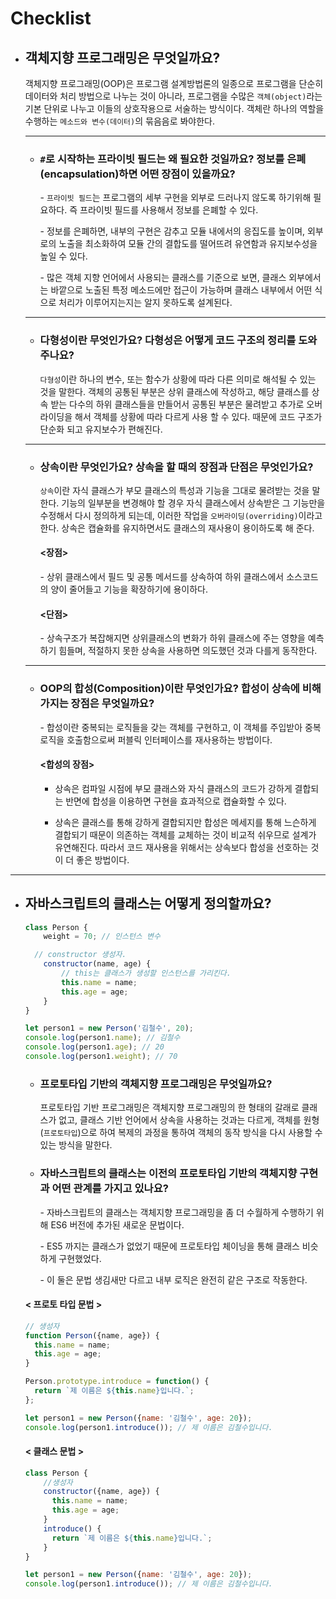 # Checklist
* ## **객체지향 프로그래밍은 무엇일까요?**
  객체지향 프로그래밍(OOP)은 프로그램 설계방법론의 일종으로 프로그램을 단순히 데이터와 처리 방법으로 나누는 것이 아니라, 프로그램을 수많은 `객체(object)`라는 기본 단위로 나누고 이들의 상호작용으로 서술하는 방식이다. 객체란 하나의 역할을 수행하는 `메소드와 변수(데이터)`의 묶음음로 봐야한다.
  
  ---

  * ### **`#`로 시작하는 프라이빗 필드는 왜 필요한 것일까요? 정보를 은폐(encapsulation)하면 어떤 장점이 있을까요?**
    \- `프라이빗 필드`는 프로그램의 세부 구현을 외부로 드러나지 않도록 하기위해 필요하다. 즉 프라이빗 필드를 사용해서 정보를 은폐할 수 있다. 

    \- 정보를 은폐하면, 내부의 구현은 감추고 모듈 내에서의 응집도를 높이며, 외부로의 노출을 최소화하여 모듈 간의 결합도를 떨어뜨려 유연함과 유지보수성을 높일 수 있다.  

    \- 많은 객체 지향 언어에서 사용되는 클래스를 기준으로 보면, 클래스 외부에서는 바깥으로 노출된 특정 메소드에만 접근이 가능하며 클래스 내부에서 어떤 식으로 처리가 이루어지는지는 알지 못하도록 설계된다.

  ---

  * ### **다형성이란 무엇인가요? 다형성은 어떻게 코드 구조의 정리를 도와주나요?**
    `다형성`이란 하나의 변수, 또는 함수가 상황에 따라 다른 의미로 해석될 수 있는 것을 말한다. 객체의 공통된 부분은 상위 클래스에 작성하고, 해당 클래스를 상속 받는 다수의 하위 클래스들을 만들어서 공통된 부분은 물려받고 추가로 오버라이딩을 해서 객체를 상황에 따라 다르게 사용 할 수 있다. 때문에 코드 구조가 단순화 되고 유지보수가 편해진다.

  ---

  * ### **상속이란 무엇인가요? 상속을 할 때의 장점과 단점은 무엇인가요?**
    `상속`이란 자식 클래스가 부모 클래스의 특성과 기능을 그대로 물려받는 것을 말한다. 기능의 일부분을 변경해야 할 경우 자식 클래스에서 상속받은 그 기능만을 수정해서 다시 정의하게 되는데, 이러한 작업을 `오버라이딩(overriding)`이라고 한다. 상속은 캡슐화를 유지하면서도 클래스의 재사용이 용이하도록 해 준다.

    #### **<장점>**  
    \- 상위 클래스에서 필드 및 공통 메서드를 상속하여 하위 클래스에서 소스코드의 양이 줄어들고 기능을 확장하기에 용이하다.
    #### **<단점>**
    \- 상속구조가 복잡해지면 상위클래스의 변화가 하위 클래스에 주는 영향을 예측하기 힘들며, 적절하지 못한 상속을 사용하면 의도했던 것과 다를게 동작한다.

  ---

  * ### **OOP의 합성(Composition)이란 무엇인가요? 합성이 상속에 비해 가지는 장점은 무엇일까요?**
    \- 합성이란 중복되는 로직들을 갖는 객체를 구현하고, 이 객체를 주입받아 중복 로직을 호출함으로써 퍼블릭 인터페이스를 재사용하는 방법이다.

    #### **<합성의 장점>**
    - 상속은 컴파일 시점에 부모 클래스와 자식 클래스의 코드가 강하게 결합되는 반면에 합성을 이용하면 구현을 효과적으로 캡슐화할 수 있다.
    
    - 상속은 클래스를 통해 강하게 결합되지만 합성은 메세지를 통해 느슨하게 결합되기 때문이 의존하는 객체를 교체하는 것이 비교적 쉬우므로 설계가 유연해진다. 따라서 코드 재사용을 위해서는 상속보다 합성을 선호하는 것이 더 좋은 방법이다.
---
* ## **자바스크립트의 클래스는 어떻게 정의할까요?**
    ```javascript
    class Person {
        weight = 70; // 인스턴스 변수
    
      // constructor 생성자.
        constructor(name, age) {
            // this는 클래스가 생성할 인스턴스를 가리킨다.
            this.name = name;
            this.age = age;
        }
    }
    
    let person1 = new Person('김철수', 20);
    console.log(person1.name); // 김철수
    console.log(person1.age); // 20
    console.log(person1.weight); // 70
    ```

  * ### **프로토타입 기반의 객체지향 프로그래밍은 무엇일까요?**
      프로토타입 기반 프로그래밍은 객체지향 프로그래밍의 한 형태의 갈래로 클래스가 없고, 클래스 기반 언어에서 상속을 사용하는 것과는 다르게, 객체를 원형(`프로토타입`)으로 하여 복제의 과정을 통하여 객체의 동작 방식을 다시 사용할 수 있는 방식을 말한다.

  * ### **자바스크립트의 클래스는 이전의 프로토타입 기반의 객체지향 구현과 어떤 관계를 가지고 있나요?**
    
    \- 자바스크립트의 클래스는 객체지향 프로그래밍을 좀 더 수월하게 수행하기 위해 ES6 버전에 추가된 새로운 문법이다.

    \- ES5 까지는 클래스가 없었기 때문에 프로토타입 체이닝을 통해 클래스 비슷하게 구현했었다.

    \- 이 둘은 문법 생김새만 다르고 내부 로직은 완전히 같은 구조로 작동한다.  
      

   #### **< 프로토 타입 문법 >**

    ```javascript
    // 생성자
    function Person({name, age}) {
      this.name = name;
      this.age = age;
    }
    
    Person.prototype.introduce = function() {
      return `제 이름은 ${this.name}입니다.`;
    };
    
    let person1 = new Person({name: '김철수', age: 20});
    console.log(person1.introduce()); // 제 이름은 김철수입니다.
    ```

   #### **< 클래스 문법 >**
    ```javascript
    class Person {
        //생성자
        constructor({name, age}) { 
          this.name = name;
          this.age = age;
        }
        introduce() {
          return `제 이름은 ${this.name}입니다.`;
        }
    }
    
    let person1 = new Person({name: '김철수', age: 20});
    console.log(person1.introduce()); // 제 이름은 김철수입니다.
    ```